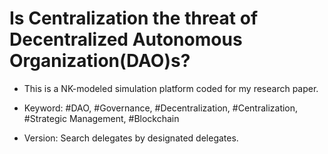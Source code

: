 # Is Centralization the threat of Decentralized Autonomous Organization(DAO)s?

- This is a NK-modeled simulation platform coded for my research paper.
- Keyword: #DAO, #Governance, #Decentralization, #Centralization, #Strategic Management, #Blockchain

- Version: Search delegates by designated delegates.
